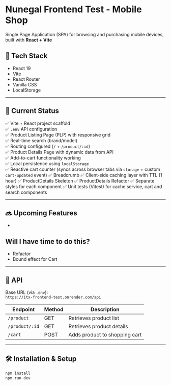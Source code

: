 # Nunegal Frontend Test - Mobile Shop

Single Page Application (SPA) for browsing and purchasing mobile devices, built with **React + Vite**

## 🚀 Tech Stack

- React 19
- Vite
- React Router
- Vanilla CSS
- LocalStorage

---

## 📌 Current Status

✅ Vite + React project scaffold  
✅ `.env` API configuration  
✅ Product Listing Page (PLP) with responsive grid  
✅ Real-time search (brand/model)  
✅ Routing configured (`/` + `/product/:id`)  
✅ Product Details Page with dynamic data from API  
✅ Add-to-cart functionality working  
✅ Local persistence using `localStorage`  
✅ Reactive cart counter (syncs across browser tabs via `storage` + custom `cart-updated` event)
✅ Breadcrumb
✅ Client-side caching layer with TTL (1 hour)
✅ ProductDetails Skeleton
✅ ProductDetails Refactor
✅ Separate styles for each component
✅ Unit tests (Vitest) for cache service, cart and search components

---

## 🔜 Upcoming Features

- 

## Will I have time to do this?

- Refactor
- Bound effect for Cart

---

## 🔗 API

Base URL (via `.env`):  
`https://itx-frontend-test.onrender.com/api`

| Endpoint         | Method | Description                  |
|------------------|--------|------------------------------|
| `/product`        | GET    | Retrieves product list        |
| `/product/:id`    | GET    | Retrieves product details     |
| `/cart`           | POST   | Adds product to shopping cart |

---

## 🛠 Installation & Setup

```bash
npm install
npm run dev
